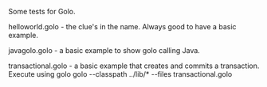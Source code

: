 Some tests for Golo.

helloworld.golo - the clue's in the name. Always good to have a basic example.

javagolo.golo - a basic example to show golo calling Java.

transactional.golo - a basic example that creates and commits a transaction. Execute using golo golo --classpath ../lib/* --files transactional.golo